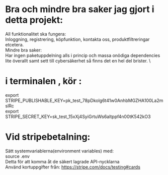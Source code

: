 # Bra och mindre bra saker jag gjort i detta projekt:
All funktionalitet ska fungera: \
Inloggning, registrering, köpfunktion, kontakta oss, produktfiltreringar etcetera.\
Mindre bra saker: \
Har ingen paketuppdelning alls i princip och massa onödiga dependencies lite överallt samt sett till cybersäkerhet så finns det en hel del brister. \

# i terminalen , kör :
export STRIPE_PUBLISHABLE_KEY=pk_test_78pDkolg6t41w0AnhbMGZHA100La2mslRc \
export STRIPE_SECRET_KEY=sk_test_15xXj4SyiGrtuWs6altppf4n00tK542kO3

# Vid stripebetalning:
Sätt systemvariablerna(environment variables) med:\
source .env\
Detta för att komma åt de säkert lagrade API-nycklarna\
Använd kortuppgifter från:
https://stripe.com/docs/testing#cards
